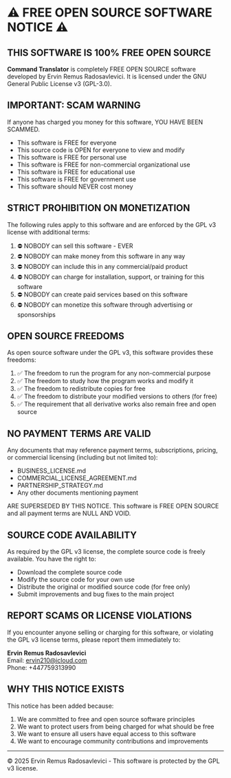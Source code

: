 # ⚠️ FREE OPEN SOURCE SOFTWARE NOTICE ⚠️

## THIS SOFTWARE IS 100% FREE OPEN SOURCE

**Command Translator** is completely FREE OPEN SOURCE software developed by Ervin Remus Radosavlevici. It is licensed under the GNU General Public License v3 (GPL-3.0).

## IMPORTANT: SCAM WARNING

If anyone has charged you money for this software, YOU HAVE BEEN SCAMMED.

- This software is FREE for everyone
- This source code is OPEN for everyone to view and modify
- This software is FREE for personal use
- This software is FREE for non-commercial organizational use
- This software is FREE for educational use
- This software is FREE for government use
- This software should NEVER cost money

## STRICT PROHIBITION ON MONETIZATION

The following rules apply to this software and are enforced by the GPL v3 license with additional terms:

1. ⛔ NOBODY can sell this software - EVER
2. ⛔ NOBODY can make money from this software in any way
3. ⛔ NOBODY can include this in any commercial/paid product
4. ⛔ NOBODY can charge for installation, support, or training for this software
5. ⛔ NOBODY can create paid services based on this software
6. ⛔ NOBODY can monetize this software through advertising or sponsorships

## OPEN SOURCE FREEDOMS

As open source software under the GPL v3, this software provides these freedoms:

1. ✅ The freedom to run the program for any non-commercial purpose
2. ✅ The freedom to study how the program works and modify it
3. ✅ The freedom to redistribute copies for free
4. ✅ The freedom to distribute your modified versions to others (for free)
5. ✅ The requirement that all derivative works also remain free and open source

## NO PAYMENT TERMS ARE VALID

Any documents that may reference payment terms, subscriptions, pricing, or commercial licensing (including but not limited to):
- BUSINESS_LICENSE.md 
- COMMERCIAL_LICENSE_AGREEMENT.md
- PARTNERSHIP_STRATEGY.md
- Any other documents mentioning payment

ARE SUPERSEDED BY THIS NOTICE. This software is FREE OPEN SOURCE and all payment terms are NULL AND VOID.

## SOURCE CODE AVAILABILITY

As required by the GPL v3 license, the complete source code is freely available. You have the right to:
- Download the complete source code
- Modify the source code for your own use
- Distribute the original or modified source code (for free only)
- Submit improvements and bug fixes to the main project

## REPORT SCAMS OR LICENSE VIOLATIONS

If you encounter anyone selling or charging for this software, or violating the GPL v3 license terms, please report them immediately to:

**Ervin Remus Radosavlevici**  
Email: ervin210@icloud.com  
Phone: +447759313990

## WHY THIS NOTICE EXISTS

This notice has been added because:
1. We are committed to free and open source software principles
2. We want to protect users from being charged for what should be free
3. We want to ensure all users have equal access to this software
4. We want to encourage community contributions and improvements

---

© 2025 Ervin Remus Radosavlevici - This software is protected by the GPL v3 license.